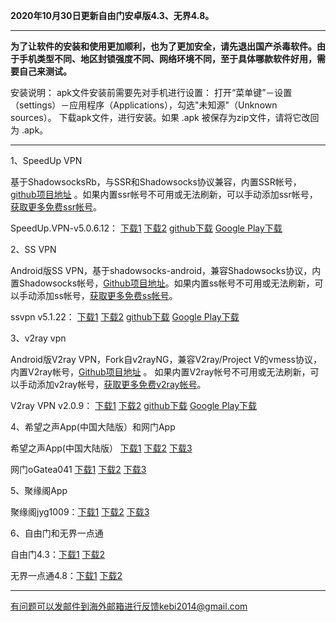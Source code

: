 **2020年10月30日更新自由门安卓版4.3、无界4.8。**

***

**为了让软件的安装和使用更加顺利，也为了更加安全，请先退出国产杀毒软件。由于手机类型不同、地区封锁强度不同、网络环境不同，至于具体哪款软件好用，需要自己来测试。**

安装说明：
apk文件安装前需要先对手机进行设置： 打开“菜单键”－设置（settings）－应用程序（Applications），勾选"未知源"（Unknown sources）。
下载apk文件，进行安装。如果 .apk 被保存为zip文件，请将它改回为 .apk。

***

1、SpeedUp VPN

基于ShadowsocksRb，与SSR和Shadowsocks协议兼容，内置SSR帐号，[github项目地址](https://github.com/bannedbook/SpeedUp.VPN/releases) 。如果内置ssr帐号不可用或无法刷新，可以手动添加ssr帐号，[获取更多免费ssr帐号](https://github.com/Alvin9999/new-pac/wiki/ss%E5%85%8D%E8%B4%B9%E8%B4%A6%E5%8F%B7)。

SpeedUp.VPN-v5.0.6.12：
[下载1](https://tr51.free4444.xyz/android/SpeedUp.VPN-v5.0.6.12.apk) 
[下载2](https://tr71.free4444.xyz/SpeedUp.VPN-v5.0.6.12.apk) 
[github下载](https://github.com/bannedbook/SpeedUp.VPN/releases/download/v5.0.6.12/SpeedUp.VPN-v5.0.6.12.apk) 
[Google Play下载](https://play.google.com/store/apps/details?id=free.ssr.proxy.SpeedUp.VPN) 

2、SS VPN

Android版SS VPN，基于shadowsocks-android，兼容Shadowsocks协议，内置Shadowsocks帐号，[Github项目地址](https://github.com/bannedbook/ssvpn/releases)。如果内置ss帐号不可用或无法刷新，可以手动添加ss帐号，[获取更多免费ss帐号](https://github.com/Alvin9999/new-pac/wiki/ss%E5%85%8D%E8%B4%B9%E8%B4%A6%E5%8F%B7)。

ssvpn v5.1.22：
[下载1](https://tr51.free4444.xyz/android/ssvpn-v5.1.22.apk) 
[下载2](https://tr71.free4444.xyz/ssvpn-v5.1.22.apk) 
[github下载](https://github.com/bannedbook/ssvpn/releases/download/v5.1.22/android-ssvpn-universal-release.apk) 
[Google Play下载](https://play.google.com/store/apps/details?id=free.shadowsocks.proxy.VPN)


3、v2ray vpn

Android版V2ray VPN，Fork自v2rayNG，兼容V2ray/Project V的vmess协议，内置V2ray帐号，[Github项目地址](https://github.com/bannedbook/v2ray.vpn/releases) 。 如果内置V2ray帐号不可用或无法刷新，可以手动添加v2ray帐号，[获取更多免费v2ray帐号](https://github.com/Alvin9999/new-pac/wiki/v2ray%E5%85%8D%E8%B4%B9%E8%B4%A6%E5%8F%B7)。

V2ray VPN v2.0.9：
[下载1](https://tr51.free4444.xyz/android/v2ray.vpn-v2.0.9.apk) 
[下载2](https://tr71.free4444.xy/v2ray.vpn-v2.0.9.apk) 
[github下载](https://github.com/bannedbook/v2ray.vpn/releases/download/v2.0.9/v2ray.vpn-universal-release.apk) 
[Google Play下载](https://play.google.com/store/apps/details?id=free.shadowsocks.proxy.VPN)


4、希望之声App(中国大陆版）和网门App

希望之声App(中国大陆版） [下载1](https://x.co/ohope)  [下载2](https://tr51.free4444.xyz/android/oHopea.apk)   [下载3](https://tr71.free4444.xyz/oHopea.apk)

网门oGatea041 [下载1](https://x.co/ogatea) [下载2](https://tr51.free4444.xyz/android/oGatea041.apk)  [下载3](https://tr71.free4444.xyz/oGatea041.apk)

5、聚缘阁App

聚缘阁jyg1009：[下载1](https://gitlab.com/juyuange/2/-/raw/master/jyg1009.apk)  [下载2](https://tr51.free4444.xyz/android/jyg1009.apk) 
[下载3](https://tr71.free4444.xyz/jyg1009.apk) 

6、自由门和无界一点通

自由门4.3：[下载1](https://tr61.free4444.xyz/android/fgma.apk)
[下载2](https://tr71.free4444.xyz/fgma43.apk)

无界一点通4.8：[下载1](https://tr61.free4444.xyz/android/um4.1.apk) 
[下载2](https://tr71.free4444.xyz/um.apk) 


***

有问题可以发邮件到海外邮箱进行反馈kebi2014@gmail.com